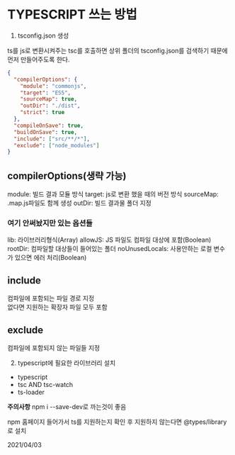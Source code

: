 # TYPESCRIPT 쓰는 방법

1. tsconfig.json 생성

ts를 js로 변환시켜주는 tsc를 호출하면 상위 폴더의 tsconfig.json를 검색하기 때문에 먼저 만들어주도록 한다.

```json
{
  "compilerOptions": {
    "module": "commonjs",
    "target": "ES5",
    "sourceMap": true,
    "outDir": "./dist",
    "strict": true
  },
  "compileOnSave": true,
  "buildOnSave": true,
  "include": ["src/**/*"],
  "exclude": ["node_modules"]
}
```
## compilerOptions(생략 가능)
module: 빌드 결과 모듈 방식
target: js로 변환 했을 때의 버전 방식
sourceMap: .map.js파일도 함께 생성
outDir: 빌드 결과물 폴더 지정

### 여기 안써놨지만 있는 옵션들

lib: 라이브러리형식(Array)
allowJS: JS 파일도 컴파일 대상에 포함(Boolean)
rootDir: 컴파일할 대상들이 들어있는 폴더
noUnusedLocals: 사용안하는 로컬 변수가 있으면 에러 처리(Boolean)

## include

컴파일에 포함되는 파일 경로 지정
<br>
없다면 지원하는 확장자 파일 모두 포함

## exclude

컴파일에 포함되지 않는 파일들 지정

2. typescript에 필요한 라이브러리 설치

* typescript
* tsc AND tsc-watch
* ts-loader

**주의사항** npm i --save-dev로 까는것이 좋음

npm 홈페이지 들어가서 ts를 지원하는지 확인 후
지원하지 않는다면 @types/library로 설치

2021/04/03
